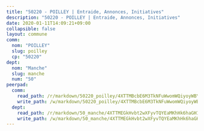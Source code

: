 ```yaml
---
title: "50220 - POILLEY | Entraide, Annonces, Initiatives"
description: "50220 - POILLEY | Entraide, Annonces, Initiatives"
date: 2020-01-11T14:09:21+09:00
collapsible: false
layout: commune
comm:
  nom: "POILLEY"
  slug: poilley
  cp: "50220"
dept:
  nom: "Manche"
  slug: manche
  num: "50"
peerpad:
  comm:
    read_path: /r/markdown/50220_poilley/4XTTMBcbE6M3TkNFuWwomWQiyoyWBYCQbsE98Kn3yHb469mKV
    write_path: /w/markdown/50220_poilley/4XTTMBcbE6M3TkNFuWwomWQiyoyWBYCQbsE98Kn3yHb469mKV-K3TgUnuzTEf86vjRoRnsCzFjxtpDNKHYQZELxcZPRctS8o8asUXzzaLVLeNhERRyZPtxY97EJKURhVQFvqBdbMEc9av14ATfoCaeFML4gRiDyZeTpRmsg9XeZRSk7aYtawoStuD1
  dept:
    read_path: /r/markdown/50_manche/4XTTMEGkHvbt2wXFyvTQYEaMKhHk6haGH1SzsRNevKgBDTuXr
    write_path: /w/markdown/50_manche/4XTTMEGkHvbt2wXFyvTQYEaMKhHk6haGH1SzsRNevKgBDTuXr-K3TgUSx1rwmRRLqHcTLLdo4dVfTRKvf94KKagmUFPevWSp2f9nuc6fJF25TtLArzK8teuQ5TvuAMqW38N2MYgT18hBoXtjmKX9WuSn2vkujmSJPp3gF4gsuMmfEM8Th4Ap94heFE
---
```


